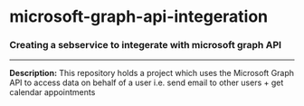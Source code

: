 # microsoft-graph-api-integeration

### Creating a sebservice to integerate with microsoft graph API
---

**Description:** This repository holds a project which uses the Microsoft Graph API to access data on behalf of a user i.e. send email to other users + get calendar appointments
